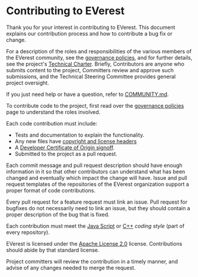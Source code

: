 # Contributing to EVerest

Thank you for your interest in contributing to EVerest. This document explains
our contribution process and how to contribute a bug fix or change.

For a description of the roles and responsibilities of the various members of
the EVerest community, see the [governance policies], and for further details,
see the project's [Technical Charter]. Briefly, Contributors are anyone who
submits content to the project, Committers review and approve such
submissions, and the Technical Steering Committee provides general project
oversight.

If you just need help or have a question, refer to
[COMMUNITY.md](COMMUNITY.md).

To contribute code to the project, first read over the [governance policies]
page to understand the roles involved. 

Each code contribution must include:

* Tests and documentation to explain the functionality.
* Any new files have [copyright and license headers]
* A [Developer Certificate of Origin signoff].
* Submitted to the project as a pull request.

Each commit message and pull request description should have enough information
in it so that other contributors can understand what has been changed and
eventually which impact the change will have. Issue and pull request templates
of the repositories of the EVerest organization support a proper format
of code contributions.

Every pull request for a feature request must link an issue. Pull request for
bugfixes do not necessarily need to link an issue, but they should contain a
proper description of the bug that is fixed. 

Each contribution must meet the [Java Script](.eslintrc.json) or
[C++](.clang-format) *coding style* (part of every repository).

EVerest is licensed under the [Apache License 2.0](LICENSE.md) license.
Contributions should abide by that standard license.

Project committers will review the contribution in a timely manner, and advise
of any changes needed to merge the request.


[governance policies]: GOVERNANCE.md
[Technical Charter]: tsc/CHARTER.md
[copyright and license headers]: https://github.com/lf-energy/tac/blob/main/process/contribution_guidelines.md#license
[Developer Certificate of Origin signoff]: https://github.com/lf-energy/tac/blob/main/process/contribution_guidelines.md#contribution-sign-off
